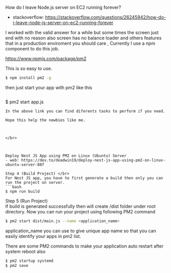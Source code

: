 How do I leave Node.js server on EC2 running forever?
- stackoverflow: https://stackoverflow.com/questions/26245942/how-do-i-leave-node-js-server-on-ec2-running-forever

I worked with the valid answer for a while but some times the screen just end with no reason also screen has no balance loader and others features that in a production enviroment you should care , Currently I use a npm component to do this job.

https://www.npmjs.com/package/pm2

This is so easy to use.
```bash
$ npm install pm2 -g
```
then just start your app with pm2 like this

```bash
```
$ pm2 start app.js
```
In the above link you can find diferents tasks to perform if you need.

Hope this help the newbies like me.



</br>



Deploy Nest JS App using PM2 on Linux (Ubuntu) Server
- web: https://dev.to/deadwin19/deploy-nest-js-app-using-pm2-on-linux-ubuntu-server-88f

Step 4 (Build Project) </br>
For Nest JS app, you have to first generate a build then only you can run the project on server.
```bash
$ npm run build
```
Step 5 (Run Project) </br>
If build is generated successfully then will create /dist folder under root directory. Now you can run your project using following PM2 command
```bash
$ pm2 start dist/main.js --name <application_name>
```
application_name you can use to give unique app name so that you can easily identify your apps in pm2 list.

There are some PM2 commands to make your application auto restart after system reboot also
```bash
$ pm2 startup systemd
$ pm2 save
```